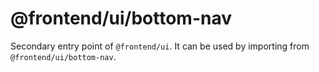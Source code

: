 # @frontend/ui/bottom-nav

Secondary entry point of `@frontend/ui`. It can be used by importing from `@frontend/ui/bottom-nav`.
